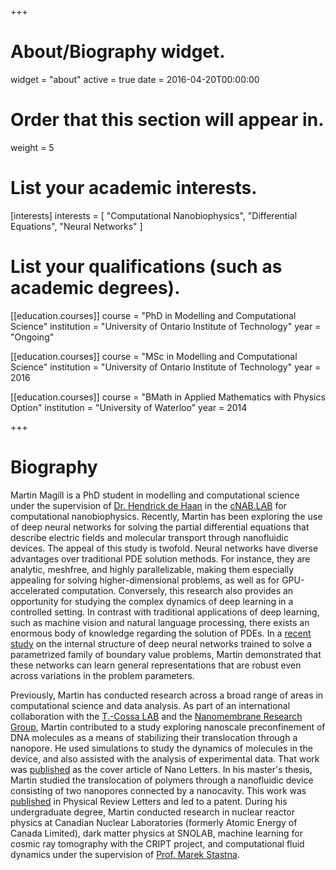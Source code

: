 +++
# About/Biography widget.
widget = "about"
active = true
date = 2016-04-20T00:00:00

# Order that this section will appear in.
weight = 5

# List your academic interests.
[interests]
  interests = [
    "Computational Nanobiophysics",
    "Differential Equations",
    "Neural Networks"
  ]

# List your qualifications (such as academic degrees).
[[education.courses]]
  course = "PhD in Modelling and Computational Science"
  institution = "University of Ontario Institute of Technology"
  year = "Ongoing"

[[education.courses]]
  course = "MSc in Modelling and Computational Science"
  institution = "University of Ontario Institute of Technology"
  year = 2016

[[education.courses]]
  course = "BMath in Applied Mathematics with Physics Option"
  institution = "University of Waterloo"
  year = 2014
 
+++

# Biography

Martin Magill is a PhD student in modelling and computational science under the supervision of [Dr. Hendrick de Haan](https://faculty.uoit.ca/dehaan/cNAB.LAB/member.php?varname=mem_hdh) in the [cNAB.LAB](https://faculty.uoit.ca/dehaan/cNAB.LAB/about.shtml) for computational nanobiophysics.
Recently, Martin has been exploring the use of deep neural networks for solving the partial differential equations that describe electric fields and molecular transport through nanofluidic devices.
The appeal of this study is twofold.
Neural networks have diverse advantages over traditional PDE solution methods.
For instance, they are analytic, meshfree, and highly parallelizable, making them especially appealing for solving higher-dimensional problems, as well as for GPU-accelerated computation.
Conversely, this research also provides an opportunity for studying the complex dynamics of deep learning in a controlled setting.
In contrast with traditional applications of deep learning, such as machine vision and natural language processing, there exists an enormous body of knowledge regarding the solution of PDEs.
In a [recent study](https://arxiv.org/abs/1807.00042) on the internal structure of deep neural networks trained to solve a parametrized family of boundary value problems, Martin demonstrated that these networks can learn general representations that are robust even across variations in the problem parameters.

Previously, Martin has conducted research across a broad range of areas in computational science and data analysis.
As part of an international collaboration with the [T.-Cossa LAB](http://tcossalab.net/) and the [Nanomembrane Research Group](http://nanomembranes.org/), Martin contributed to a study exploring nanoscale preconfinement of DNA molecules as a means of stabilizing their translocation through a nanopore.
He used simulations to study the dynamics of molecules in the device, and also assisted with the analysis of experimental data.
That work was [published](https://pubs.acs.org/doi/abs/10.1021/acs.nanolett.7b03987) as the cover article of Nano Letters.
In his master's thesis, Martin studied the translocation of polymers through a nanofluidic device consisting of two nanopores connected by a nanocavity.
This work was [published](https://journals.aps.org/prl/abstract/10.1103/PhysRevLett.117.247802) in Physical Review Letters and led to a patent.
During his undergraduate degree, Martin conducted research in nuclear reactor physics at Canadian Nuclear Laboratories (formerly Atomic Energy of Canada Limited), dark matter physics at SNOLAB, machine learning for cosmic ray tomography with the CRIPT project, and computational fluid dynamics under the supervision of [Prof. Marek Stastna](https://www.math.uwaterloo.ca/~mmstastn/Marek%27s%20home/Welcome.html).
